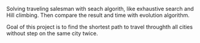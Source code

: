 Solving traveling salesman with seach algorith, like exhaustive search and Hill climbing.
Then compare the result and time with evolution algorithm.

Goal of this project is to find the shortest path to travel throughth all cities without step on the same city twice.
